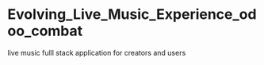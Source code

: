 # Evolving_Live_Music_Experience_odoo_combat
live music fulll stack application for creators and users 
